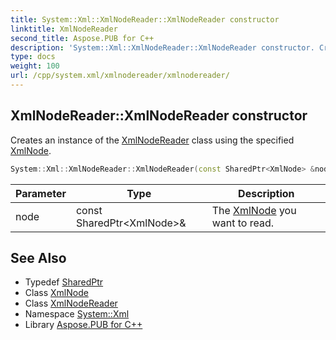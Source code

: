 ```yaml
---
title: System::Xml::XmlNodeReader::XmlNodeReader constructor
linktitle: XmlNodeReader
second_title: Aspose.PUB for C++
description: 'System::Xml::XmlNodeReader::XmlNodeReader constructor. Creates an instance of the XmlNodeReader class using the specified XmlNode in C++.'
type: docs
weight: 100
url: /cpp/system.xml/xmlnodereader/xmlnodereader/
---
```

## XmlNodeReader::XmlNodeReader constructor


Creates an instance of the [XmlNodeReader](../) class using the specified [XmlNode](../../xmlnode/).

```cpp
System::Xml::XmlNodeReader::XmlNodeReader(const SharedPtr<XmlNode> &node)
```


| Parameter | Type | Description |
| --- | --- | --- |
| node | const SharedPtr\<XmlNode\>\& | The [XmlNode](../../xmlnode/) you want to read. |

## See Also

* Typedef [SharedPtr](../../../system/sharedptr/)
* Class [XmlNode](../../xmlnode/)
* Class [XmlNodeReader](../)
* Namespace [System::Xml](../../)
* Library [Aspose.PUB for C++](../../../)
